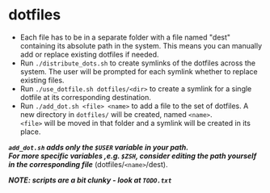 # dotfiles

- Each file has to be in a separate folder with a file
named "dest" containing its absolute path in the system.
This means you can manually add or replace existing
dotfiles if needed.
- Run `./distribute_dots.sh` to create symlinks of the
dotfiles across the system.
The user will be prompted for each symlink  whether to
replace existing files.
- Run `./use_dotfile.sh dotfiles/<dir>` to create a
symlink for a single dotfile at its corresponding
destination.
- Run `./add_dot.sh <file> <name>` to add a file to the
set of dotfiles. A new directory in `dotfiles/` will be
created, named `<name>`.  
`<file>` will be moved in that
folder and a symlink will be created in its place.

***`add_dot.sh` adds only the `$USER` variable in your
path.  
For more specific variables ,e.g. `$ZSH`, consider
editing the path yourself in the corresponding file*** (dotfiles/`<name>`/dest).

***NOTE: scripts are a bit clunky - look at `TODO.txt`***
